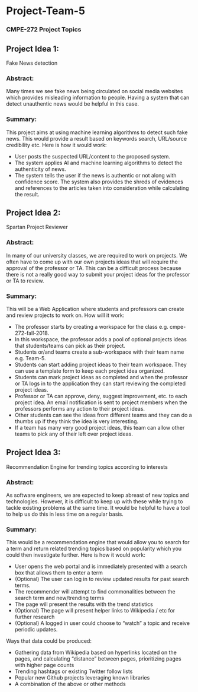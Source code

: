 # Project-Team-5

### CMPE-272 Project Topics

## Project Idea 1: 
Fake News detection

### Abstract:
Many times we see fake news being circulated on social media websites which provides misleading information to people. Having a system that can detect unauthentic news would be helpful in this case.

### Summary:
This project aims at using machine learning algorithms to detect such fake news. This would provide a result based on keywords search, URL/source credibility etc.
Here is how it would work:
- User posts the suspected URL/content to the proposed system.
- The system applies AI and machine learning algorithms to detect the authenticity of news.
- The system tells the user if the news is authentic or not along with confidence score. The system also provides the shreds of evidences and references to the articles taken into consideration while calculating the result. 


## Project Idea 2: 
Spartan Project Reviewer

### Abstract: 
In many of our university classes, we are required to work on projects. We often have to come up with our own projects ideas that will require the approval of the professor or TA. This can be a difficult process because there is not a really good way to submit your project ideas for the professor or TA to review. 

### Summary:
This will be a Web Application where students and professors can create and review projects to work on.
How will it work:
- The professor starts by creating a workspace for the class e.g. cmpe-272-fall-2018. 
- In this workspace, the professor adds a pool of optional projects ideas that students/teams can pick as their project. 
- Students or/and teams create a sub-workspace with their team name e.g. Team-5.
- Students can start adding project ideas to their team workspace. They can use a template form to keep each project idea organized. 
- Students can mark project ideas as completed and when the professor or TA logs in to the application they can start reviewing the completed project ideas. 
- Professor or TA can approve, deny, suggest improvement, etc. to each project idea. An email notification is sent to project members when the professors performs any action to their project ideas.
- Other students can see the ideas from different teams and they can do a thumbs up if they think the idea is very interesting. 
- If a team has many very good project ideas, this team can allow other teams to pick any of their left over project ideas. 


## Project Idea 3:  
Recommendation Engine for trending topics according to interests

### Abstract:
As software engineers, we are expected to keep abreast of new topics and technologies. However, it is difficult to keep up with these while trying to tackle existing problems at the same time. It would be helpful to have a tool to help us do this in less time on a regular basis.

### Summary:
This would be a recommendation engine that would allow you to search for a term and return related trending topics based on popularity which you could then investigate further. Here is how it would work:

- User opens the web portal and is immediately presented with a search box that allows them to enter a term
- (Optional) The user can log in to review updated results for past search terms.
- The recommender will attempt to find commonalities between the search term and new/trending terms
- The page will present the results with the trend statistics
- (Optional) The page will present helper links to Wikipedia / etc for further research
- (Optional) A logged in user could choose to “watch” a topic and receive periodic updates.

Ways that data could be produced:
- Gathering data from Wikipedia based on hyperlinks located on the pages, and calculating “distance” between pages, prioritizing pages with higher page counts
- Trending hashtags or existing Twitter follow lists
- Popular new Github projects leveraging known libraries
- A combination of the above or other methods
